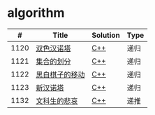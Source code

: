 # algorithm
| #    | Title                                                        | Solution                                                     | Type |
| ---- | ------------------------------------------------------------ | ------------------------------------------------------------ | ---- |
| 1120 | [双色汉诺塔](http://122.139.62.222:88/JudgeOnline/problem.php?id=1120) | [C++](https://github.com/houzhengzhang/algorithm/blob/master/algorithm/1120/1120.cpp) | 递归 |
| 1121 | [集合的划分](http://122.139.62.222:88/JudgeOnline/problem.php?id=1121) | [C++](https://github.com/houzhengzhang/algorithm/blob/master/algorithm/1121/1121.cpp) | 递归 |
| 1122 | [黑白棋子的移动](http://122.139.62.222:88/JudgeOnline/problem.php?id=1122) | [C++](https://github.com/houzhengzhang/algorithm/blob/master/algorithm/1122/1122.cpp) | 递归 |
| 1123 | [新汉诺塔](http://122.139.62.222:88/JudgeOnline/problem.php?id=1123) | [C++](https://github.com/houzhengzhang/algorithm/blob/master/algorithm/1123/1123.cpp) | 递归 |
| 1132 | [文科生的悲哀](http://122.139.62.222:88/JudgeOnline/problem.php?id=1132) | [C++](https://github.com/houzhengzhang/algorithm/blob/master/algorithm/1132/1132.cpp) | 递推 |

